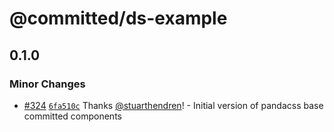 # @committed/ds-example

## 0.1.0

### Minor Changes

- [#324](https://github.com/commitd/components/pull/324) [`6fa510c`](https://github.com/commitd/components/commit/6fa510cdc55a18aec4de39e2b9f816875a1f6760) Thanks [@stuarthendren](https://github.com/stuarthendren)! - Initial version of pandacss base committed components
